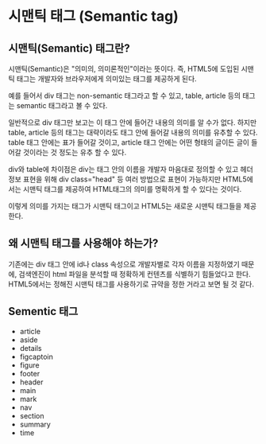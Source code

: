 # 시맨틱 태그 (Semantic tag)

## 시맨틱(Semantic) 태그란?

시맨틱(Semantic)은 "의미의, 의미론적인"이라는 뜻이다.
즉, HTML5에 도입된 시맨틱 태그는 개발자와 브라우저에게 의미있는 태그를 제공하게 된다.

예를 들어서 div 태그는 non-semantic 태그라고 할 수 있고,
table, article 등의 태그는 semantic 태그라고 볼 수 있다.

일반적으로 div 태그만 보고는 이 태그 안에 들어간 내용의 의미를 알 수가 없다.
하지만 table, article 등의 태그는 대략이라도 태그 안에 들어갈 내용의 의미를 유추할 수 있다.
table 태그 안에는 표가 들어갈 것이고,
article 태그 안에는 어떤 형태의 글이든 글이 들어갈 것이라는 것 정도는 유추 할 수 있다.

div와 table에 차이점은 div는 태그 안의 이름을 개발자 마음대로 정의할 수 있고 헤더 정보 표현을 위해 div class="head" 등 여러 방법으로 표현이 가능하지만
HTML5에서는 시맨틱 태그를 제공하여 HTML태그의 의미를 명확하게 할 수 있다는 것이다.

이렇게 의미를 가지는 태그가 시맨틱 태그이고
HTML5는 새로운 시맨틱 태그들을 제공한다.

## 왜 시맨틱 태그를 사용해야 하는가?

기존에는 div 태그 안에 id나 class 속성으로 개발자별로 각자 이름을 지정하였기 때문에,
검색엔진이 html 파일을 분석할 때 정확하게 컨텐츠를 식별하기 힘들었다고 한다.
HTML5에서는 정해진 시맨틱 태그를 사용하기로 규약을 정한 거라고 보면 될 것 같다.



## Sementic 태그

- article
- aside
- details
- figcaptoin
- figure
- footer
- header
- main
- mark
- nav
- section
- summary
- time



